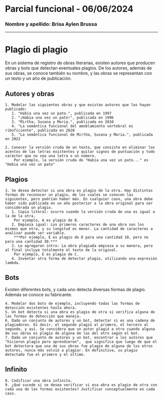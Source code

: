 # Parcial funcional - 06/06/2024
### Nombre y apellido: Brisa Aylen Brussa


***

# Plagio di plagio
En un sistema de registro de obras literarias, existen autores que producen obras y bots que detectan eventuales plagios.
De los autores, además de sus obras, se conoce también su nombre, y las obras se representan con un texto y un año de publicación.

## Autores y obras
    1. Modelar las siguientes obras y que existan autores que las hayan publicado:
       1. "Había una vez un pato.", publicada en 1997
       2. "¡Habia una vez un pato!", publicada en 1996
       3. "Mirtha, Susana y Moria.", publicada en 2010
       4. "La semántica funcional del amoblamiento vertebral es riboficiente", publicada en 2020
       5. "La semántica funcional de Mirtha, Susana y Moria.", publicada en 2022
       
    2. Conocer la versión cruda de un texto, que consiste en eliminar los acentos de las letras existentes y quitar signos de puntuación y todo carácter que no sea una letra o un número. 
        Por ejemplo, la versión cruda de "Había una vez un pato..." es "Habia una vez un pato"

## Plagios
    3. Se desea detectar si una obra es plagio de la otra. Hay distintas formas de reconocer un plagio, de los cuales se conocen las siguientes, pero podrían haber más. En cualquier caso, una obra debe haber sido publicada en un año posterior a la obra original para ser considerada un plagio. 
       1. Copia literal: ocurre cuando la versión cruda de una es igual a la de la otra. 
        Por ejemplo, A es plagio de B.
       2. Empieza igual: Los primeros caracteres de una obra son los mismos que otra, y su longitud es menor. La cantidad de caracteres a analizar puede ser variable. 
        ***Por ejemplo, E es plagio de D para una cantidad 10, pero no para una cantidad 30.***
       3. Le agregaron intro: La obra plagiada empieza a su manera, pero al final incluye totalmente el texto de la original. 
        Por ejemplo, E es plagio de C.
       4. Inventar otra forma de detectar plagio, utilizando una expresión lambda.
   
## Bots
Existen diferentes bots, y cada uno detecta diversas formas de plagio. Además se conoce su fabricante.

    4. Modelar dos bots de ejemplo, incluyendo todas las formas de detección existentes hasta ahora.
    5. Un bot detecta si una obra es plagio de otra si verifica alguna de las formas de detección que maneja.
    6. Dado un conjunto de autores y un bot, detectar si es una cadena de plagiadores. Es decir, el segundo plagió al primero, el tercero al segundo, y así. Se considera que un autor plagió a otro cuando alguna de sus obras es plagio de alguna de las del otro según el bot.
    7. Dado un conjunto de autores y un bot, encontrar a los autores que  "hicieron plagio pero aprendieron",  que significa que luego de que el bot detectara que una de sus obras fue plagio de alguna de los otros autores, nunca más volvió a plagiar. En definitiva, su plagio detectado fue el primero y el último.

## Infinito
    8. Codificar una obra infinita.
    9. ¿Qué sucede si se desea verificar si esa obra es plagio de otra con cada una de las formas existentes? Justificar conceptualmente en cada caso.
